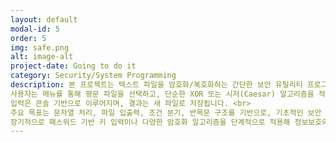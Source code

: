 ```yaml
---
layout: default
modal-id: 5
order: 5
img: safe.png
alt: image-alt
project-date: Going to do it
category: Security/System Programming
description: 본 프로젝트는 텍스트 파일을 암호화/복호화하는 간단한 보안 유틸리티 프로그램을 C 또는 Python으로 구현할 예정입니다. <br>
사용자는 메뉴를 통해 평문 파일을 선택하고, 단순한 XOR 또는 시저(Caesar) 알고리즘을 적용해 암호화하거나 복호화할 수 있습니다. <br>
입력은 콘솔 기반으로 이루어지며, 결과는 새 파일로 저장됩니다. <br>
주요 목표는 문자열 처리, 파일 입출력, 조건 분기, 반목문 구조를 기반으로, 기초적인 보안 로직과 사용자 입력 흐름을 명확히 구성하는 것입니다. <br>
장기적으로 패스워드 기반 키 입력이나 다양한 암호화 알고리즘을 단계적으로 적용해 정보보호와 시스템 프로그래밍 역량을 실습하는 기반을 마련하고자 합니다.
---
```

